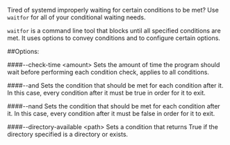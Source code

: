 Tired of systemd improperly waiting for certain conditions to be met?
Use `waitfor` for all of your conditional waiting needs. 

`waitfor` is a command line tool that blocks until all specified conditions are met.
It uses options to convey conditions and to configure certain options.

##Options:

####--check-time \<amount\>
Sets the amount of time the program should wait before performing each condition check, applies to all conditions.

####--and
Sets the condition that should be met for each condition after it. In this case, every condition after it must be true in order for it to exit.

####--nand
Sets the condition that should be met for each condition after it. In this case, every condition after it must be false in order for it to exit.

####--directory-available \<path\>
Sets a condition that returns True if the directory specified is a directory or exists.